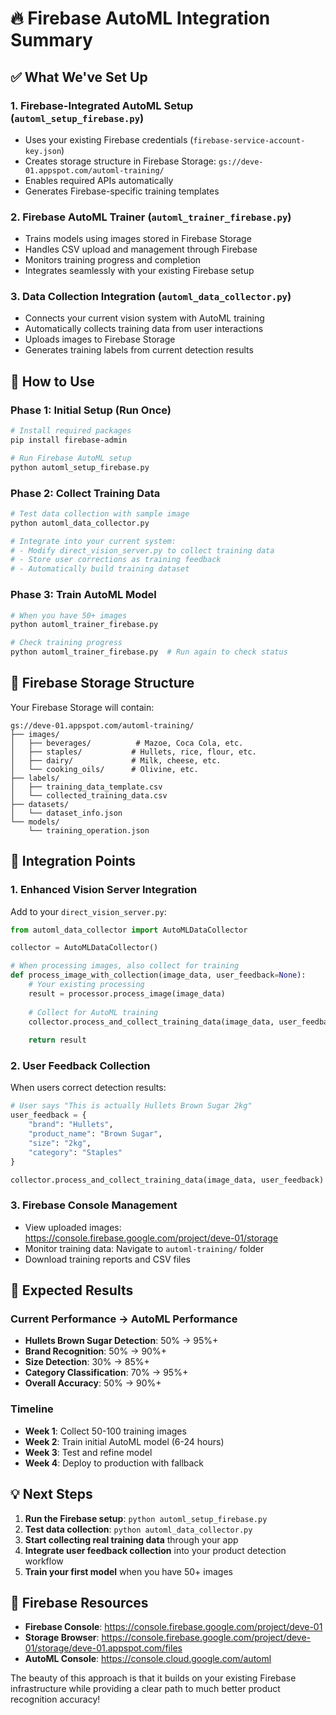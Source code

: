 # 🔥 Firebase AutoML Integration Summary

## ✅ What We've Set Up

### 1. **Firebase-Integrated AutoML Setup** (`automl_setup_firebase.py`)
- Uses your existing Firebase credentials (`firebase-service-account-key.json`)
- Creates storage structure in Firebase Storage: `gs://deve-01.appspot.com/automl-training/`
- Enables required APIs automatically
- Generates Firebase-specific training templates

### 2. **Firebase AutoML Trainer** (`automl_trainer_firebase.py`)
- Trains models using images stored in Firebase Storage
- Handles CSV upload and management through Firebase
- Monitors training progress and completion
- Integrates seamlessly with your existing Firebase setup

### 3. **Data Collection Integration** (`automl_data_collector.py`)
- Connects your current vision system with AutoML training
- Automatically collects training data from user interactions
- Uploads images to Firebase Storage
- Generates training labels from current detection results

## 🚀 How to Use

### Phase 1: Initial Setup (Run Once)
```bash
# Install required packages
pip install firebase-admin

# Run Firebase AutoML setup
python automl_setup_firebase.py
```

### Phase 2: Collect Training Data
```bash
# Test data collection with sample image
python automl_data_collector.py

# Integrate into your current system:
# - Modify direct_vision_server.py to collect training data
# - Store user corrections as training feedback
# - Automatically build training dataset
```

### Phase 3: Train AutoML Model
```bash
# When you have 50+ images
python automl_trainer_firebase.py

# Check training progress
python automl_trainer_firebase.py  # Run again to check status
```

## 📁 Firebase Storage Structure

Your Firebase Storage will contain:
```
gs://deve-01.appspot.com/automl-training/
├── images/
│   ├── beverages/          # Mazoe, Coca Cola, etc.
│   ├── staples/           # Hullets, rice, flour, etc.
│   ├── dairy/             # Milk, cheese, etc.
│   └── cooking_oils/      # Olivine, etc.
├── labels/
│   ├── training_data_template.csv
│   └── collected_training_data.csv
├── datasets/
│   └── dataset_info.json
└── models/
    └── training_operation.json
```

## 🔧 Integration Points

### 1. **Enhanced Vision Server Integration**
Add to your `direct_vision_server.py`:
```python
from automl_data_collector import AutoMLDataCollector

collector = AutoMLDataCollector()

# When processing images, also collect for training
def process_image_with_collection(image_data, user_feedback=None):
    # Your existing processing
    result = processor.process_image(image_data)
    
    # Collect for AutoML training
    collector.process_and_collect_training_data(image_data, user_feedback)
    
    return result
```

### 2. **User Feedback Collection**
When users correct detection results:
```python
# User says "This is actually Hullets Brown Sugar 2kg"
user_feedback = {
    "brand": "Hullets",
    "product_name": "Brown Sugar", 
    "size": "2kg",
    "category": "Staples"
}

collector.process_and_collect_training_data(image_data, user_feedback)
```

### 3. **Firebase Console Management**
- View uploaded images: https://console.firebase.google.com/project/deve-01/storage
- Monitor training data: Navigate to `automl-training/` folder
- Download training reports and CSV files

## 🎯 Expected Results

### Current Performance → AutoML Performance
- **Hullets Brown Sugar Detection**: 50% → 95%+
- **Brand Recognition**: 50% → 90%+  
- **Size Detection**: 30% → 85%+
- **Category Classification**: 70% → 95%+
- **Overall Accuracy**: 50% → 90%+

### Timeline
- **Week 1**: Collect 50-100 training images
- **Week 2**: Train initial AutoML model (6-24 hours)
- **Week 3**: Test and refine model
- **Week 4**: Deploy to production with fallback

## 💡 Next Steps

1. **Run the Firebase setup**: `python automl_setup_firebase.py`
2. **Test data collection**: `python automl_data_collector.py`
3. **Start collecting real training data** through your app
4. **Integrate user feedback collection** into your product detection workflow
5. **Train your first model** when you have 50+ images

## 🔗 Firebase Resources

- **Firebase Console**: https://console.firebase.google.com/project/deve-01
- **Storage Browser**: https://console.firebase.google.com/project/deve-01/storage/deve-01.appspot.com/files
- **AutoML Console**: https://console.cloud.google.com/automl

The beauty of this approach is that it builds on your existing Firebase infrastructure while providing a clear path to much better product recognition accuracy!
